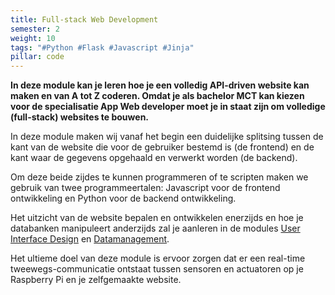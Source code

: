 ```yaml
---
title: Full-stack Web Development
semester: 2
weight: 10
tags: "#Python #Flask #Javascript #Jinja"
pillar: code
---
```

**In deze module kan je leren hoe je een volledig API-driven website kan maken en van A tot Z coderen.
Omdat je als bachelor MCT kan kiezen voor de specialisatie App Web developer moet je in staat zijn om volledige (full-stack) websites te bouwen.**
 
In deze module maken wij vanaf het begin een duidelijke splitsing tussen de kant van de website die voor de gebruiker bestemd is (de frontend) en de kant waar de gegevens opgehaald en verwerkt worden (de backend).

Om deze beide zijdes te kunnen programmeren of te scripten maken we gebruik van twee programmeertalen: Javascript voor de frontend ontwikkeling en Python voor de backend ontwikkeling.

Het uitzicht van de website bepalen en ontwikkelen enerzijds en hoe je databanken manipuleert anderzijds zal je aanleren in de modules <a href="/programma/user-interface-design/">User Interface Design</a> en <a href="/programma/data-management/">Datamanagement</a>.

Het ultieme doel van deze module is ervoor zorgen dat er een real-time tweewegs-communicatie ontstaat tussen sensoren en actuatoren op je Raspberry Pi en je zelfgemaakte website.

